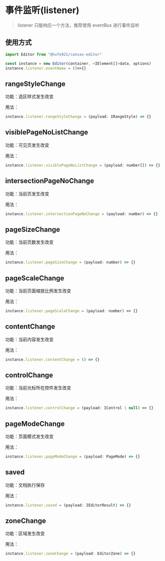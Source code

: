 # 事件监听(listener)

> listener 只能响应一个方法，推荐使用 eventBus 进行事件监听

## 使用方式

```javascript
import Editor from "@hufe921/canvas-editor"

const instance = new Editor(container, <IElement[]>data, options)
instance.listener.eventName = ()=>{}
```

## rangeStyleChange

功能：选区样式发生改变

用法：

```javascript
instance.listener.rangeStyleChange = (payload: IRangeStyle) => {}
```

## visiblePageNoListChange

功能：可见页发生改变

用法：

```javascript
instance.listener.visiblePageNoListChange = (payload: number[]) => {}
```

## intersectionPageNoChange

功能：当前页发生改变

用法：

```javascript
instance.listener.intersectionPageNoChange = (payload: number) => {}
```

## pageSizeChange

功能：当前页数发生改变

用法：

```javascript
instance.listener.pageSizeChange = (payload: number) => {}
```

## pageScaleChange

功能：当前页面缩放比例发生改变

用法：

```javascript
instance.listener.pageScaleChange = (payload: number) => {}
```

## contentChange

功能：当前内容发生改变

用法：

```javascript
instance.listener.contentChange = () => {}
```

## controlChange

功能：当前光标所在控件发生改变

用法：

```javascript
instance.listener.controlChange = (payload: IControl | null) => {}
```

## pageModeChange

功能：页面模式发生改变

用法：

```javascript
instance.listener.pageModeChange = (payload: PageMode) => {}
```

## saved

功能：文档执行保存

用法：

```javascript
instance.listener.saved = (payload: IEditorResult) => {}
```

## zoneChange

功能：区域发生改变

用法：

```javascript
instance.listener.zoneChange = (payload: EditorZone) => {}
```
